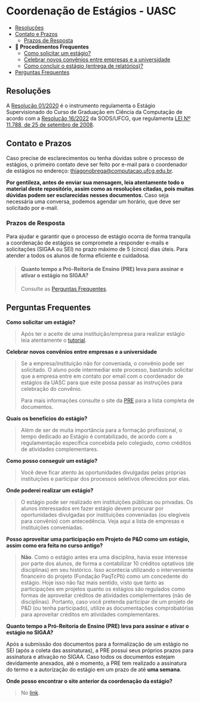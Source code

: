 # Coordenação de Estágios - UASC

- [Resoluções](#resoluções)
- [Contato e Prazos](#contato-e-prazos)
  - [Prazos de Resposta](#prazos-de-resposta)
- 📌 **Procedimentos Frequentes**
  - [Como solicitar um estágio?](./procedimentos/novo_estagio.md)
  - [Celebrar novos convênios entre empresas e a universidade](./procedimentos/novo_convenio.md)
  - [Como concluir o estágio (entrega de relatórios)?](./procedimentos/conclusao_estagio.md)
- [Perguntas Frequentes](#perguntas-frequentes)


## Resoluções

A [Resolução 01/2020](resolucoes/resolução_01_2020_CCC.pdf) é o instrumento regulamenta o Estágio Supervisionado do Curso de Graduação em Ciência da Computação de acordo com a [Resolução 16/2022](http://www.sods.ufcg.edu.br/index.php/camara-ensino/resolucoes?download=974:resolucao-n-16-2022) da SODS/UFCG, que regulamenta
[LEI Nº 11.788, de  25 de setembro de 2008](https://www.planalto.gov.br/ccivil_03/_ato2007-2010/2008/lei/l11788.htm).


## Contato e Prazos  

Caso precise de esclarecimentos ou tenha dúvidas sobre o processo de estágios, o primeiro contato deve ser feito por e-mail para o coordenador de estágios no endereço: [thiagonobrega@computacao.ufcg.edu.br](mailto:thiagonobrega@computacao.ufcg.edu.br).  

**Por gentileza, antes de enviar sua mensagem, leia atentamente todo o material deste repositório, assim como as resoluções citadas, pois muitas dúvidas podem ser esclarecidas nesses documentos.** Caso seja necessária uma conversa, podemos agendar um horário, que deve ser solicitado por e-mail.  

### Prazos de Resposta  

Para ajudar e garantir que o processo de estágio ocorra de forma tranquila a coordenação de estágios se compromete a responder e-mails e solicitações (SIGAA ou SEI) no prazo máximo de 5 (cinco) dias úteis. Para atender a todos os alunos de forma eficiente e cuidadosa.  

> #### Quanto tempo a Pró-Reitoria de Ensino (PRE) leva para assinar e ativar o estágio no SIGAA?
> Consulte as [Perguntas Frequentes](#perguntas-frequentes).  



## Perguntas Frequentes

**Como solicitar um estágio?**

> Após ter o aceite de uma instituição/empresa para realizar estágio leia atentamente o [tutorial](./procedimentos/novo_estagio.md).

**Celebrar novos convênios entre empresas e a universidade**

> Se a empresa/instituição não for conveniada, o convênio pode ser solicitado. O aluno pode intermediar este processo, bastando solicitar que a empresa entre em contato por email com o coordenador de estágios da UASC para que este possa passar as instruções para celebração do convênio.
>
> Para mais informações consulte o site da [PRE](https://pre.ufcg.edu.br/pre/estagios-e-convenios?showall=&start=2) para a lista completa de documentos.

**Quais os benefícios do estágio?**

> Além de ser de muita importância para a formação profissional, o tempo dedicado ao Estágio é contabilizado, de acordo com a regulamentação específica concebida pelo colegiado, como créditos de atividades complementares.

**Como posso conseguir um estágio?**

> Você deve ficar atento às oportunidades divulgadas pelas próprias instituições e participar dos processos seletivos oferecidos por elas.


**Onde poderei realizar um estágio?**

> O estágio pode ser realizado em instituições públicas ou privadas. Os alunos interessados em fazer estágio devem procurar por oportunidades divulgadas por instituições conveniadas (ou elegíveis para convênio) com antecedência. Veja aqui a lista de empresas e instituições conveniadas.


**Posso aproveitar uma participação em Projeto de P&D como um estágio, assim como era feita no curso antigo?**

> **Não**. Como o estágio antes era uma disciplina, havia esse interesse por parte dos alunos, de forma a contabilizar 10 créditos optativos (de disciplinas) em seu histórico. Isso acontecia utilizando o interveniente financeiro do projeto (Fundação PaqTcPb) como um concedente do estágio. Hoje isso não faz mais sentido, visto que tanto as participações em projetos quanto os estágios são regulados como formas de aproveitar créditos de atividades complementares (não de disciplinas). Portanto, caso você pretenda participar de um projeto de P&D (ou tenha participado), utilize as documentações comprobatórias para aproveitar créditos em atividades complementares.

**Quanto tempo a Pró-Reitoria de Ensino (PRE) leva para assinar e ativar o estágio no SIGAA?**

Após a submissão dos documentos para a formalização de um estágio no SEI (após a coleta das assinaturas), a PRE possui seus próprios prazos para assinatura e ativação no SIGAA. Caso todos os documentos estejam devidamente anexados, até o momento, a PRE tem realizado a assinatura do termo e a autorização do estágio em um prazo de até **uma semana**. 

**Onde posso encontrar o site anterior da coordenação da estágio?**

> No [link](https://memoria.computacao.ufcg.edu.br/graduacao/estagios#h.20nwnawrkae7).